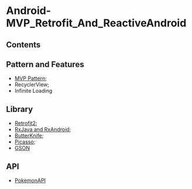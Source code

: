 # Android-MVP_Retrofit_And_ReactiveAndroid

## Contents

## Pattern and Features
- [MVP Pattern](https://de.wikipedia.org/wiki/Model_View_Presenter);
- RecyclerView;
- Infinite Loading

## Library
- [Retrofit2](http://square.github.io/retrofit/);
- [RxJava and RxAndroid](https://github.com/ReactiveX/RxAndroid);
- [ButterKnife](http://jakewharton.github.io/butterknife/);
- [Picasso](http://square.github.io/picasso/);
- [GSON](https://github.com/google/gson)

## API
- [PokemonAPI](http://pokeapi.co/)
